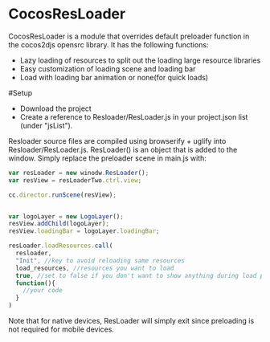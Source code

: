 # CocosResLoader

CocosResLoader is a module that overrides default preloader function in the cocos2djs opensrc library. It has the following functions:
- Lazy loading of resources to split out the loading large resource libraries
- Easy customization of loading scene and loading bar
- Load with loading bar animation or none(for quick loads)

#Setup
- Download the project
- Create a reference to Resloader/ResLoader.js in your project.json list (under "jsList").

Resloader source files are compiled using browserify + uglify into Resloader/ResLoader.js. ResLoader() is an object that is added to the window. Simply replace the preloader scene in main.js with:
```javascript
var resLoader = new winodw.ResLoader();
var resView = resLoaderTwo.ctrl.view;

cc.director.runScene(resView);


var logoLayer = new LogoLayer();
resView.addChild(logoLayer);
resView.loadingBar = logoLayer.loadingBar;

resLoader.loadResources.call(
  resloader,
  "Init", //key to avoid reloading same resources
  load_resources, //resources you want to load
  true, //set to false if you don't want to show anything during load process, a black sreen will show up
  function(){
    //your code
  }
)
```
Note that for native devices, ResLoader will simply exit since preloading is not required for mobile devices.
